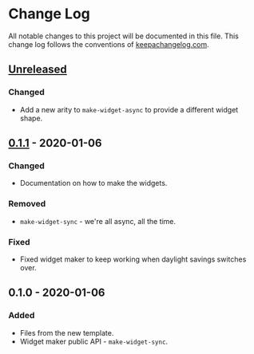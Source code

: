 # Change Log
All notable changes to this project will be documented in this file. This change log follows the conventions of [keepachangelog.com](http://keepachangelog.com/).

## [Unreleased]
### Changed
- Add a new arity to `make-widget-async` to provide a different widget shape.

## [0.1.1] - 2020-01-06
### Changed
- Documentation on how to make the widgets.

### Removed
- `make-widget-sync` - we're all async, all the time.

### Fixed
- Fixed widget maker to keep working when daylight savings switches over.

## 0.1.0 - 2020-01-06
### Added
- Files from the new template.
- Widget maker public API - `make-widget-sync`.

[Unreleased]: https://github.com/your-name/curso/compare/0.1.1...HEAD
[0.1.1]: https://github.com/your-name/curso/compare/0.1.0...0.1.1
